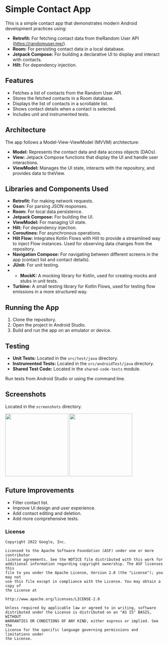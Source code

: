 # Simple Contact App

This is a simple contact app that demonstrates modern Android development practices using:

* **Retrofit:** For fetching contact data from theRandom User API (https://randomuser.me/).
* **Room:** For persisting contact data in a local database.
* **Jetpack Compose:** For building a declarative UI to display and interact with contacts.
* **Hilt:** For dependency injection.

## Features

* Fetches a list of contacts from the Random User API.
* Stores the fetched contacts in a Room database.
* Displays the list of contacts in a scrollable list.
* Shows contact details when a contact is selected.
* Includes unit and instrumented tests.

## Architecture

The app follows a Model-View-ViewModel (MVVM) architecture:

* **Model:** Represents the contact data and data access objects (DAOs).
* **View:** Jetpack Compose functions that display the UI and handle user interactions.
* **ViewModel:**  Manages the UI state, interacts with the repository, and provides data to theView.

## Libraries and Components Used

* **Retrofit:** For making network requests.
* **Gson:** For parsing JSON responses.
* **Room:** For local data persistence.
* **Jetpack Compose:** For building the UI.
* **ViewModel:** For managing UI state.
* **Hilt:** For dependency injection.
* **Coroutines:** For asynchronous operations.
* **Hilt Flow:**  Integrates Kotlin Flows with Hilt to provide a streamlined way to inject Flow instances. Used for observing data changes from the repository.
* **Navigation Compose:** For navigating between different screens in the app (contact list and contact details).
* **JUnit:** For unit testing.
* * **MockK:** A mocking library for Kotlin, used for creating mocks and stubs in unit tests.
* **Turbine:** A small testing library for Kotlin Flows, used for testing flow emissions in a more structured way.

## Running the App

1. Clone the repository.
2. Open the project in Android Studio.
3. Build and run the app on an emulator or device.

## Testing

* **Unit Tests:** Located in the `src/test/java` directory.
* **Instrumented Tests:** Located in the `src/androidTest/java` directory.
* **Shared Test Code:** Located in the `shared-code-tests` module.

Run tests from Android Studio or using the command line.

## Screenshots

Located in the `screenshots` directory.

[<img src="screenshots/a.png" width="200"/>](screenshots/contacts.png)
[<img src="screenshots/b.png" width="200"/>](screenshots/contact_details.png)

## Future Improvements

* Filter contact list.
* Improve UI design and user experience.
* Add contact editing and deletion.
* Add more comprehensive tests.

### License


```
Copyright 2022 Google, Inc.

Licensed to the Apache Software Foundation (ASF) under one or more contributor
license agreements. See the NOTICE file distributed with this work for
additional information regarding copyright ownership. The ASF licenses this
file to you under the Apache License, Version 2.0 (the "License"); you may not
use this file except in compliance with the License. You may obtain a copy of
the License at

http://www.apache.org/licenses/LICENSE-2.0

Unless required by applicable law or agreed to in writing, software
distributed under the License is distributed on an "AS IS" BASIS, WITHOUT
WARRANTIES OR CONDITIONS OF ANY KIND, either express or implied. See the
License for the specific language governing permissions and limitations under
the License.
```
